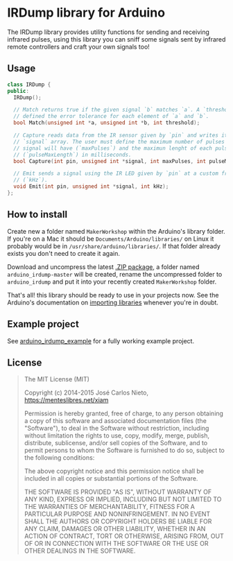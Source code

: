 # IRDump library for Arduino

The IRDump library provides utility functions for sending and receiving
infrared pulses, using this library you can sniff some signals sent by infrared
remote controllers and craft your own signals too!

## Usage

```c++
class IRDump {
public:
  IRDump();

  // Match returns true if the given signal `b` matches `a`. A `threshold`
  // defined the error tolerance for each element of `a` and `b`.
  bool Match(unsigned int *a, unsigned int *b, int threshold);

  // Capture reads data from the IR sensor given by `pin` and writes it to the
  // `signal` array. The user must define the maximum number of pulses this
  // signal will have (`maxPulses`) and the maximun lenght of each pulse
  // (`pulseMaxLength`) in milliseconds.
  bool Capture(int pin, unsigned int *signal, int maxPulses, int pulseMaxLength);

  // Emit sends a signal using the IR LED given by `pin` at a custom frequency
  // (`kHz`).
  void Emit(int pin, unsigned int *signal, int kHz);
};
```

## How to install

Create new a folder named `MakerWorkshop` within the Arduino's library folder.
If you're on a Mac it should be `Documents/Arduino/libraries/` on Linux it
probably would be in `/usr/share/arduino/libraries/`. If that folder already
exists you don't need to create it again.

Download and uncompress the latest [.ZIP package][1], a folder named
`arduino_irdump-master` will be created, rename the uncompressed folder to
`arduino_irdump` and put it into your recently created `MakerWorkshop` folder.

That's all! this library should be ready to use in your projects now. See the
Arduino's documentation on [importing libraries][2] whenever you're in doubt.

## Example project

See [arduino_irdump_example][3] for a fully working example project.

## License

> The MIT License (MIT)
>
> Copyright (c) 2014-2015 José Carlos Nieto, https://menteslibres.net/xiam
>
> Permission is hereby granted, free of charge, to any person obtaining
> a copy of this software and associated documentation files (the
> "Software"), to deal in the Software without restriction, including
> without limitation the rights to use, copy, modify, merge, publish,
> distribute, sublicense, and/or sell copies of the Software, and to
> permit persons to whom the Software is furnished to do so, subject to
> the following conditions:
>
> The above copyright notice and this permission notice shall be
> included in all copies or substantial portions of the Software.
>
> THE SOFTWARE IS PROVIDED "AS IS", WITHOUT WARRANTY OF ANY KIND,
> EXPRESS OR IMPLIED, INCLUDING BUT NOT LIMITED TO THE WARRANTIES OF
> MERCHANTABILITY, FITNESS FOR A PARTICULAR PURPOSE AND
> NONINFRINGEMENT. IN NO EVENT SHALL THE AUTHORS OR COPYRIGHT HOLDERS BE
> LIABLE FOR ANY CLAIM, DAMAGES OR OTHER LIABILITY, WHETHER IN AN ACTION
> OF CONTRACT, TORT OR OTHERWISE, ARISING FROM, OUT OF OR IN CONNECTION
> WITH THE SOFTWARE OR THE USE OR OTHER DEALINGS IN THE SOFTWARE.

[1]: https://github.com/makerworkshop/arduino_irdump/archive/master.zip
[2]: http://www.arduino.cc/en/guide/libraries
[3]: https://github.com/makerworkshop/arduino_irdump_example
